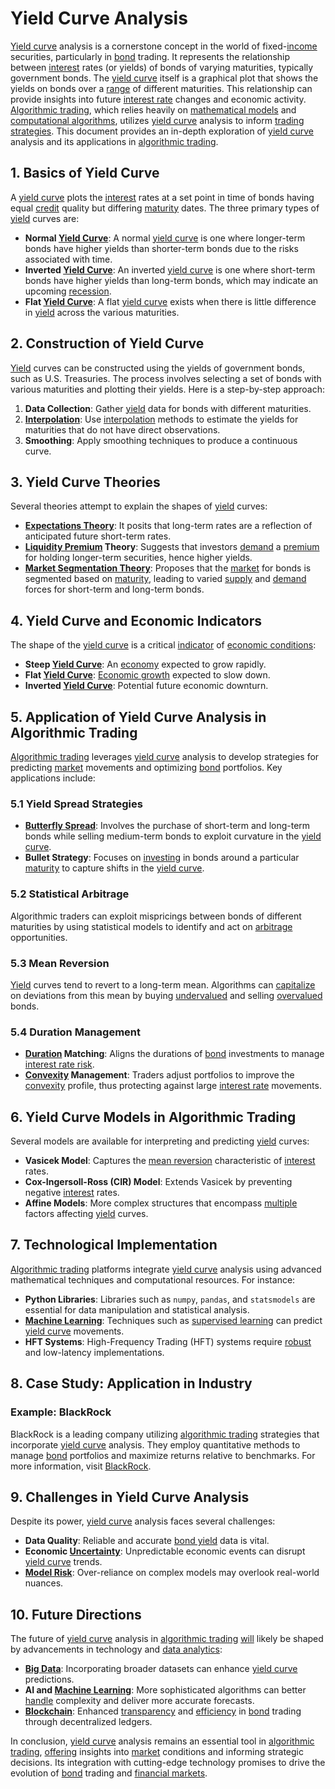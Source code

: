 # Yield Curve Analysis

[Yield curve](../y/yield_curve.md) analysis is a cornerstone concept in the world of fixed-[income](../i/income.md) securities, particularly in [bond](../b/bond.md) trading. It represents the relationship between [interest](../i/interest.md) rates (or yields) of bonds of varying maturities, typically government bonds. The [yield curve](../y/yield_curve.md) itself is a graphical plot that shows the yields on bonds over a [range](../r/range.md) of different maturities. This relationship can provide insights into future [interest rate](../i/interest_rate.md) changes and economic activity. [Algorithmic trading](../a/algorithmic_trading.md), which relies heavily on [mathematical models](../m/mathematical_models_in_trading.md) and [computational algorithms](../c/computational_algorithms.md), utilizes [yield curve](../y/yield_curve.md) analysis to inform [trading strategies](../t/trading_strategies.md). This document provides an in-depth exploration of [yield curve](../y/yield_curve.md) analysis and its applications in [algorithmic trading](../a/algorithmic_trading.md).

## 1. Basics of Yield Curve

A [yield curve](../y/yield_curve.md) plots the [interest](../i/interest.md) rates at a set point in time of bonds having equal [credit](../c/credit.md) quality but differing [maturity](../m/maturity.md) dates. The three primary types of [yield](../y/yield.md) curves are:

- **Normal [Yield Curve](../y/yield_curve.md)**: A normal [yield curve](../y/yield_curve.md) is one where longer-term bonds have higher yields than shorter-term bonds due to the risks associated with time.
- **Inverted [Yield Curve](../y/yield_curve.md)**: An inverted [yield curve](../y/yield_curve.md) is one where short-term bonds have higher yields than long-term bonds, which may indicate an upcoming [recession](../r/recession.md).
- **Flat [Yield Curve](../y/yield_curve.md)**: A flat [yield curve](../y/yield_curve.md) exists when there is little difference in [yield](../y/yield.md) across the various maturities.

## 2. Construction of Yield Curve

[Yield](../y/yield.md) curves can be constructed using the yields of government bonds, such as U.S. Treasuries. The process involves selecting a set of bonds with various maturities and plotting their yields. Here is a step-by-step approach:

1. **Data Collection**: Gather [yield](../y/yield.md) data for bonds with different maturities.
2. **[Interpolation](../i/interpolation.md)**: Use [interpolation](../i/interpolation.md) methods to estimate the yields for maturities that do not have direct observations.
3. **Smoothing**: Apply smoothing techniques to produce a continuous curve.

## 3. Yield Curve Theories

Several theories attempt to explain the shapes of [yield](../y/yield.md) curves:

- **[Expectations Theory](../e/expectations_theory.md)**: It posits that long-term rates are a reflection of anticipated future short-term rates.
- **[Liquidity Premium](../l/liquidity_premium.md) Theory**: Suggests that investors [demand](../d/demand.md) a [premium](../p/premium.md) for holding longer-term securities, hence higher yields.
- **[Market Segmentation Theory](../m/market_segmentation_theory.md)**: Proposes that the [market](../m/market.md) for bonds is segmented based on [maturity](../m/maturity.md), leading to varied [supply](../s/supply.md) and [demand](../d/demand.md) forces for short-term and long-term bonds.

## 4. Yield Curve and Economic Indicators

The shape of the [yield curve](../y/yield_curve.md) is a critical [indicator](../i/indicator.md) of [economic conditions](../e/economic_conditions.md):

- **Steep [Yield Curve](../y/yield_curve.md)**: An [economy](../e/economy.md) expected to grow rapidly.
- **Flat [Yield Curve](../y/yield_curve.md)**: [Economic growth](../e/economic_growth.md) expected to slow down.
- **Inverted [Yield Curve](../y/yield_curve.md)**: Potential future economic downturn.

## 5. Application of Yield Curve Analysis in Algorithmic Trading

[Algorithmic trading](../a/algorithmic_trading.md) leverages [yield curve](../y/yield_curve.md) analysis to develop strategies for predicting [market](../m/market.md) movements and optimizing [bond](../b/bond.md) portfolios. Key applications include:

### 5.1 Yield Spread Strategies

- **[Butterfly Spread](../b/butterfly_spread.md)**: Involves the purchase of short-term and long-term bonds while selling medium-term bonds to exploit curvature in the [yield curve](../y/yield_curve.md).
- **Bullet Strategy**: Focuses on [investing](../i/investing.md) in bonds around a particular [maturity](../m/maturity.md) to capture shifts in the [yield curve](../y/yield_curve.md).

### 5.2 Statistical Arbitrage

Algorithmic traders can exploit mispricings between bonds of different maturities by using statistical models to identify and act on [arbitrage](../a/arbitrage.md) opportunities.

### 5.3 Mean Reversion

[Yield](../y/yield.md) curves tend to revert to a long-term mean. Algorithms can [capitalize](../c/capitalize.md) on deviations from this mean by buying [undervalued](../u/undervalued.md) and selling [overvalued](../o/overvalued.md) bonds.

### 5.4 Duration Management

- **[Duration](../d/duration.md) Matching**: Aligns the durations of [bond](../b/bond.md) investments to manage [interest rate risk](../i/interest_rate_risk.md).
- **[Convexity](../c/convexity.md) Management**: Traders adjust portfolios to improve the [convexity](../c/convexity.md) profile, thus protecting against large [interest rate](../i/interest_rate.md) movements.

## 6. Yield Curve Models in Algorithmic Trading

Several models are available for interpreting and predicting [yield](../y/yield.md) curves:

- **Vasicek Model**: Captures the [mean reversion](../m/mean_reversion.md) characteristic of [interest](../i/interest.md) rates.
- **Cox-Ingersoll-Ross (CIR) Model**: Extends Vasicek by preventing negative [interest](../i/interest.md) rates.
- **Affine Models**: More complex structures that encompass [multiple](../m/multiple.md) factors affecting [yield](../y/yield.md) curves.

## 7. Technological Implementation

[Algorithmic trading](../a/algorithmic_trading.md) platforms integrate [yield curve](../y/yield_curve.md) analysis using advanced mathematical techniques and computational resources. For instance:

- **Python Libraries**: Libraries such as `numpy`, `pandas`, and `statsmodels` are essential for data manipulation and statistical analysis.
- **[Machine Learning](../m/machine_learning.md)**: Techniques such as [supervised learning](../s/supervised_learning.md) can predict [yield curve](../y/yield_curve.md) movements.
- **HFT Systems**: High-Frequency Trading (HFT) systems require [robust](../r/robust.md) and low-latency implementations.

## 8. Case Study: Application in Industry

### Example: BlackRock

BlackRock is a leading company utilizing [algorithmic trading](../a/algorithmic_trading.md) strategies that incorporate [yield curve](../y/yield_curve.md) analysis. They employ quantitative methods to manage [bond](../b/bond.md) portfolios and maximize returns relative to benchmarks. For more information, visit [BlackRock](https://www.blackrock.com).

## 9. Challenges in Yield Curve Analysis

Despite its power, [yield curve](../y/yield_curve.md) analysis faces several challenges:

- **Data Quality**: Reliable and accurate [bond yield](../b/bond_yield.md) data is vital.
- **Economic [Uncertainty](../u/uncertainty_in_trading.md)**: Unpredictable economic events can disrupt [yield curve](../y/yield_curve.md) trends.
- **[Model Risk](../m/model_risk.md)**: Over-reliance on complex models may overlook real-world nuances.

## 10. Future Directions

The future of [yield curve](../y/yield_curve.md) analysis in [algorithmic trading](../a/algorithmic_trading.md) [will](../w/will.md) likely be shaped by advancements in technology and [data analytics](../d/data_analytics.md):

- **[Big Data](../b/big_data_in_trading.md)**: Incorporating broader datasets can enhance [yield curve](../y/yield_curve.md) predictions.
- **AI and [Machine Learning](../m/machine_learning.md)**: More sophisticated algorithms can better [handle](../h/handle.md) complexity and deliver more accurate forecasts.
- **[Blockchain](../b/blockchain_in_trading.md)**: Enhanced [transparency](../t/transparency.md) and [efficiency](../e/efficiency.md) in [bond](../b/bond.md) trading through decentralized ledgers.

In conclusion, [yield curve](../y/yield_curve.md) analysis remains an essential tool in [algorithmic trading](../a/algorithmic_trading.md), [offering](../o/offering.md) insights into [market](../m/market.md) conditions and informing strategic decisions. Its integration with cutting-edge technology promises to drive the evolution of [bond](../b/bond.md) trading and [financial markets](../f/financial_market.md).
